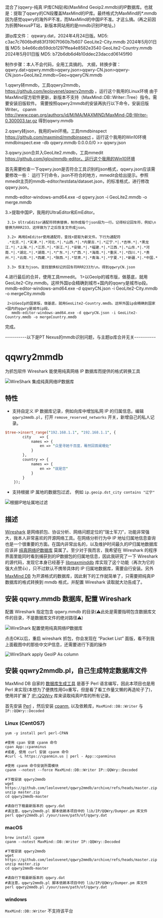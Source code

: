混合了(qqwry-纯真 IP库CN段)和(MaxMind Geoip2.mmdb)的IP数据库。也就是：提取了qqwry的CN段覆盖MaxMind的IP库。最终格式为MaxMind的*.mmdb
因为感觉qqwry的海外IP不准，而MaxMind的中国IP不准。才这么搞。(再之前因为折腾NexusPT站，新版本网站用的是mmdb识别IP地址。)

源ip库文件：
qqwary.dat，2024年4月24日版。MD5: c3ac7c7606bdfd83f31907f060b7b607
GeoLite2-City.mmdb 2024年5月01日版 MD5: b4e66cdb59dcb1297ffea4e8582e3540
GeoLite2-Country.mmdb 2024年5月01日版 MD5: b72b6db6d4b10ddec23daccd06145f90


制作步骤：本人不会代码，全用工具搞的。
大纲，转换步骤：qqwry.dat>qqwry.mmdb>qqwry.json>qqwry-CN.json>qqwry-CN.json+GeoLite2.mmdb=Geo+qqwryCN.mmdb

1.qqwry转mmdb，工具qqwry2mmdb，https://github.com/leolovenet/qqwry2mmdb 。运行这个我用的Linux环境
  由于MaxMind官方软件更新，新版本不支持（MaxMind::DB::Writer::Tree）指令。需要安装旧版软件。
  需要按照qqwry2mmdb的安装再执行以下命令，安装旧版Writer。
  cpanm http://www.cpan.org/authors/id/M/MA/MAXMIND/MaxMind-DB-Writer-0.300003.tar.gz
  得到qqwry.mmdb
  
2.qqwry转json，我用的win环境。工具mmdbinspect  https://github.com/maxmind/mmdbinspect 。运行这个我用的Win10环境
  mmdbinspect.exe -db qqwry.mmdb 0.0.0.0/0 >> qqwry.json

3.qqwry.json合并入GeoLite2.mmdb，工具mmedit https://github.com/iglov/mmdb-editor。运行这个我用的Win10环境

  首先需要检查一下qqwry.json是否符合工具识别的json格式，qqwry.json应该需要修改一些：
  运行下行命令，json不符合的地方，mmedit会给出提示。参照mmedit主页的mmdb-editor/testdata/dataset.json，的标准格式，进行修改qqwry.json。
  
  mmdb-editor-windows-amd64.exe -d qqwry.json -i GeoLite2.mmdb -o merge.mmdb
  
  3.>提取中国IP，我用的UltraEditor和EmEditor。
  
     3.1> UltraEditor通配符转换替换，制作成每个json段为一行。记得标记回车符，例如\n替换为RRR233，这样做为了之后恢复文件成json。
     
     3.2> 再用EmEditor使用通配符，查找+提取为新文件。下行为通配符
     .*北京.*|.*天津.*|.*河北.*|.*山西.*|.*内蒙古.*|.*辽宁.*|.*吉林.*|.*黑龙江.*|.*上海.*|.*江苏.*|.*浙江.*|.*安徽.*|.*福建.*|.*江西.*|.*山东.*|.*河南.*|.*湖北.*|.*湖南.*|.*广东.*|.*广西.*|.*海南.*|.*重庆.*|.*四川.*|.*贵州.*|.*云南.*|.*西藏.*|.*陕西.*|.*甘肃.*|.*青海.*|.*宁夏.*|.*新疆.*|.*中国.*
     
     3.3> 恢复为json。查找替换标记的回车符RRR233为\n。得到qqwryCN.json

  4.进行最后的合并，使用工具mmedit。
     1>以GeoIp的城市版，做基底，就用GeoLite2-City.mmdb。这样外国ip会精确到城市+国内的qqwry是城市ip段。
        mmdb-editor-windows-amd64.exe -d qqwryCN.json -i GeoLite2-City.mmdb -o mergeCity.mmdb
   
     2>以GeoIp的国家版，做基底，就用GeoLite2-Country.mmdb。这样外国ip会精确到国家+国内的qqwry是城市ip段。
       mmdb-editor-windows-amd64.exe -d qqwryCN.json -i GeoLite2-Country.mmdb -o mergeCountry.mmdb

完成。


 
 
 
-----------以下是PT Nexus的mmdb识别问题，与主题ip库合并无关-----------
















# qqwry2mmdb
 为抓包软件 Wireshark 能使用纯真网络 IP 数据库而提供的格式转换工具

![WireShark 集成纯真网络IP数据库](./wireshark-with-qqwry-ip-data.jpg)

## 特性

* 支持自定义 IP 数据库记录，例如向库中增加私网 IP 的归属信息。编辑 `qqwry2mmdb.pl`，打开 `remove_reserved_networks` 开关，新增自己的私人记录。

```perl
$tree->insert_range("192.168.1.1", "192.168.1.1", {
        city    => {
            names => {
                en => "众里寻她千百度，蓦然回首阑珊处"
            }
        },
        country => {
            names => {
                en => "就是您"
            }
        }
    });
```

* 支持根据 IP 属地的数据包过滤， 例如 `ip.geoip.dst_city contains "辽宁"`

![根据IP地址属地过滤](./wireshark-filter.jpg)

## 描述

[Wireshark](https://www.wireshark.org/) 是网络抓包、协议分析、网络问题定位的"瑞士军刀"，功能非常强大，我本人非常喜欢的开源网络工具。在网络分析行为中 IP 地址归属地信息查询也是一个很重要的方面。在国内非常出名的，以及维护时间最久的IP归属地数据库应该非 [纯真网络IP数据库](http://www.cz88.net/ip/) 莫属了。至少对于我而言，我希望在 Wireshark 的程序界面里能同时看到捕获到的IP数据包的归属地信息，因此我研究了一下 Wireshark 的源代码，发现它本身已经基于 [libmaxminddb](https://github.com/maxmind/libmaxminddb) 库实现了这个功能（再次为它的强大点赞👍），只不过默认不携带具体的 IP 归属地数据库，需要自行安装。另外 [MaxMind DB](https://github.com/maxmind/MaxMind-DB/blob/master/MaxMind-DB-spec.md) 为开源格式的数据库，因此剩下的工作就简单了，只需要把纯真IP数据库的格式转换到 mmdb 格式，并配置 Wireshark 读取就大功告成了。


## 安装 qqwry.mmdb 数据库, 配置 Wireshark

配置 Wireshark 指定包含 qqwry.mmdb 的目录(⚠️此处是需要指明包含数据库文件的目录，不是数据库文件的绝对路径⚠️)

![WireShark 配置使用纯真网络IP数据库](./wireshark-config.jpg)

点击OK以后，重启 wireshark 抓包，你会发现在 “Packet List” 面版，看不到我上面截图中的那些中文IP信息，还需要进行下面的操作

![WireShark apply GeoIP As column](./wireshark-config-as-column.jpg)
## 安装 qqwry2mmdb.pl，自己生成特定数据库文件

MaxMind DB 自家的 [数据库生成工具](https://github.com/maxmind/MaxMind-DB-Writer-perl) 是基于 Perl 语言编写，因此本项目也是用 Perl 来实现(本想为了便携性用Go重写，但是看了看工作量又懒的再造轮子了)，使用并扩展了 [IP::QQWry](https://metacpan.org/pod/IP::QQWry) 库来读取纯真IP库的所有记录。

首先安装 [Perl](https://www.perl.org/get.html) ，然后安装 [cpanm](https://cpanmin.us/), 以及依赖库，`MaxMind::DB::Writer` 与 `IP::QQWry::Decoded`

### Linux (CentOS7)

```shell
yum -y install perl perl-CPAN

#使用 cpan 安装 cpanm 命令
cpan App::cpanminus
#或者, 使用 curl 安装 cpanm 命令
#curl -L https://cpanmin.us | perl - App::cpanminus

#使用 cpanm 命令安装所需模块
cpanm --notest --force MaxMind::DB::Writer IP::QQWry::Decoded

#下载安装 qqwry2mmdb
wget https://github.com/leolovenet/qqwry2mmdb/archive/refs/heads/master.zip
unzip master.zip
cd qqwry2mmdb-master

#请自行下载最新版本的 qqwry.dat
#请注意，qqwry2mmdb.pl 脚本依赖本项目中的 lib/IP/QQWry/Dumper.pm 库文件
perl qqwry2mmdb.pl /your/save/path/of/qqwry.dat
```

### macOS

```shell
brew install cpanm
cpanm --notest MaxMind::DB::Writer IP::QQWry::Decoded

#下载安装 qqwry2mmdb
wget https://github.com/leolovenet/qqwry2mmdb/archive/refs/heads/master.zip
unzip master.zip
cd qqwry2mmdb-master

#请自行下载最新版本的 qqwry.dat
#请注意，qqwry2mmdb.pl 脚本依赖本项目中的 lib/IP/QQWry/Dumper.pm 库文件
perl qqwry2mmdb.pl /your/save/path/of/qqwry.dat
```

### windows

`MaxMind::DB::Writer` 不支持该平台
